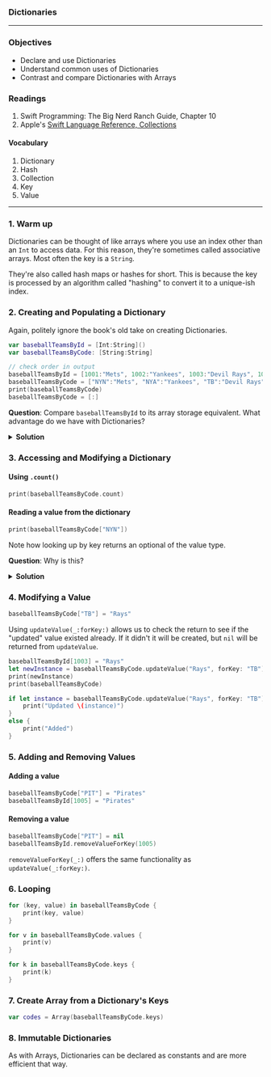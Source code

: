 ### Dictionaries
---

### Objectives
* Declare and use Dictionaries 
* Understand common uses of Dictionaries
* Contrast and compare Dictionaries with Arrays

### Readings
1. Swift Programming: The Big Nerd Ranch Guide, Chapter 10
1. Apple's [Swift Language Reference, Collections](https://developer.apple.com/library/ios/documentation/Swift/Conceptual/Swift_Programming_Language/CollectionTypes.html#//apple_ref/doc/uid/TP40014097-CH8-ID105)

#### Vocabulary
1. Dictionary 
1. Hash
1. Collection
1. Key
1. Value

---

### 1. Warm up

Dictionaries can be thought of like arrays where you use an index other than an `Int` to access data. For this reason, they're sometimes called associative arrays. Most often the key is a `String`. 

They're also called hash maps or hashes for short. This is because the key is processed by an algorithm called "hashing" to convert it to a unique-ish index.

### 2. Creating and Populating a Dictionary

Again, politely ignore the book's old take on creating Dictionaries.

```swift
var baseballTeamsById = [Int:String]()
var baseballTeamsByCode: [String:String]

// check order in output
baseballTeamsById = [1001:"Mets", 1002:"Yankees", 1003:"Devil Rays", 1004:"Marlins"]
baseballTeamsByCode = ["NYN":"Mets", "NYA":"Yankees", "TB":"Devil Rays", "MIA":"Marlins"]
print(baseballTeamsByCode)
baseballTeamsByCode = [:]
```

**Question**: Compare ```baseballTeamsById``` to its array storage equivalent. What advantage do we have with Dictionaries?

<details>
<summary><b>Solution</b></summary>

>Since Dictionaries keys don't have to be represented in contiguous memory we can use integer keys that are either very large or far apart, or both without wasting space. This kind of array is called a 'sparse array'.

</details>

### 3. Accessing and Modifying a Dictionary

#### Using `.count()`

```swift
print(baseballTeamsByCode.count)
```

#### Reading a value from the dictionary

```swift
print(baseballTeamsByCode["NYN"])
```

Note how looking up by key returns an optional of the value type.

**Question**: Why is this?

<details>
<summary><b>Solution</b></summary>

>Looking up a value by key in a dictionary returns an optional because there is no guarantee that a value exists at the given key.

</details>

### 4. Modifying a Value
```swift
baseballTeamsByCode["TB"] = "Rays"
```

Using ```updateValue(_:forKey:)``` allows us to check the return to see if the "updated" value existed already. If it didn't it will be created, but
```nil``` will be returned from `updateValue`.

```swift
baseballTeamsById[1003] = "Rays"
let newInstance = baseballTeamsByCode.updateValue("Rays", forKey: "TB")
print(newInstance)
print(baseballTeamsByCode)

if let instance = baseballTeamsByCode.updateValue("Rays", forKey: "TB") {
    print("Updated \(instance)")
}
else {
    print("Added")
}
```

### 5. Adding and Removing Values

#### Adding a value

```swift
baseballTeamsByCode["PIT"] = "Pirates"
baseballTeamsById[1005] = "Pirates"
```

#### Removing a value

```swift
baseballTeamsByCode["PIT"] = nil
baseballTeamsById.removeValueForKey(1005)
```

```removeValueForKey(_:)``` offers the same functionality as ```updateValue(_:forKey:)```.

### 6. Looping

```swift
for (key, value) in baseballTeamsByCode {
    print(key, value)
}

for v in baseballTeamsByCode.values {
    print(v)
}

for k in baseballTeamsByCode.keys {
    print(k)
}
```

### 7. Create Array from a Dictionary's Keys 

```swift
var codes = Array(baseballTeamsByCode.keys)
```

### 8. Immutable Dictionaries

As with Arrays, Dictionaries can be declared as constants and are more efficient that way.
